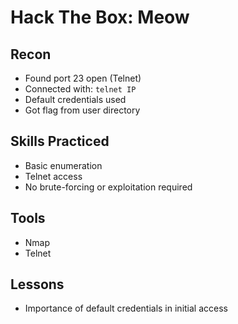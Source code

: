 # Hack The Box: Meow

## Recon
- Found port 23 open (Telnet)
- Connected with: `telnet IP`
- Default credentials used
- Got flag from user directory

## Skills Practiced
- Basic enumeration
- Telnet access
- No brute-forcing or exploitation required

## Tools
- Nmap
- Telnet

## Lessons
- Importance of default credentials in initial access
